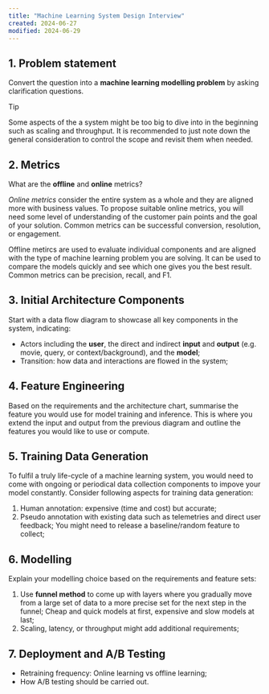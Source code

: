 ```yaml
---
title: "Machine Learning System Design Interview"
created: 2024-06-27
modified: 2024-06-29
---
```


## 1. Problem statement

Convert the question into a **machine learning modelling problem** by asking clarification questions.

> [!tip]
> Some aspects of the a system might be too big to dive into in the beginning such as scaling and throughput. It is recommended to just note down the general consideration to control the scope and revisit them when needed.

## 2. Metrics

What are the **offline** and **online** metrics?

*Online metrics* consider the entire system as a whole and they are aligned more with business values. To propose suitable online metrics, you will need some level of understanding of the customer pain points and the goal of your solution. Common metrics can be successful conversion, resolution, or engagement.

Offline metircs are used to evaluate individual components and are aligned with the type of machine learning problem you are solving. It can be used to compare the models quickly and see which one gives you the best result. Common metrics can be precision, recall, and F1.

## 3. Initial Architecture Components

Start with a data flow diagram to showcase all key components in the system, indicating:

- Actors including the **user**, the direct and indirect **input** and **output** (e.g. movie, query, or context/background), and the **model**;
- Transition: how data and interactions are flowed in the system;

## 4. Feature Engineering

Based on the requirements and the architecture chart, summarise the feature you would use for model training and inference. This is where you extend the input and output from the previous diagram and outline the features you would like to use or compute.

## 5. Training Data Generation

To fulfil a truly life-cycle of a machine learning system, you would need to come with ongoing or periodical data collection components to impove your model constantly. Consider following aspects for training data generation:

1. Human annotation: expensive (time and cost) but accurate;
2. Pseudo annotation with existing data such as telemetries and direct user feedback; You might need to release a baseline/random feature to collect;

## 6. Modelling

Explain your modelling choice based on the requirements and feature sets:

1. Use **funnel method** to come up with layers where you gradually move from a large set of data to a more precise set for the next step in the funnel; Cheap and quick models at first, expensive and slow models at last;
3. Scaling, latency, or throughput might add additional requirements;

## 7. Deployment and A/B Testing

- Retraining frequency: Online learning vs offline learning;
- How A/B testing should be carried out.